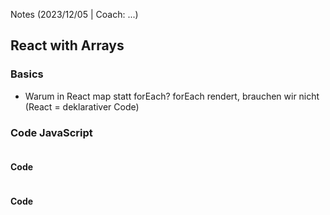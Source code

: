 Notes (2023/12/05 | Coach: ...)

## React with Arrays

### Basics

- Warum in React map statt forEach? forEach rendert, brauchen wir nicht (React = deklarativer Code)

### Code JavaScript

```js

```

#### Code

```js

```

#### Code

```js

```
